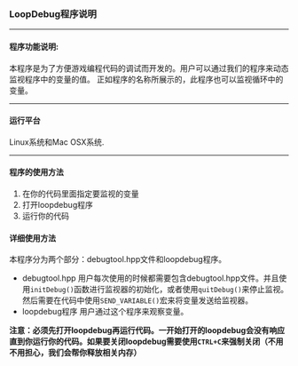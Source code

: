 ### LoopDebug程序说明
***
#### 程序功能说明:
本程序是为了方便游戏编程代码的调试而开发的。用户可以通过我们的程序来动态监视程序中的变量的值。
正如程序的名称所展示的，此程序也可以监视循环中的变量。
***
#### 运行平台
Linux系统和Mac OSX系统.
***
#### 程序的使用方法
1. 在你的代码里面指定要监视的变量
2. 打开loopdebug程序
3. 运行你的代码
#### 详细使用方法
本程序分为两个部分：debugtool.hpp文件和loopdebug程序。
* debugtool.hpp
    用户每次使用的时候都需要包含debugtool.hpp文件。并且使用`initDebug()`函数进行监视器的初始化，或者使用`quitDebug()`来停止监视。然后需要在代码中使用`SEND_VARIABLE()`宏来将变量发送给监视器。
* loopdebug程序
    用户通过这个程序来观察变量。

**注意：必须先打开loopdebug再运行代码。一开始打开的loopdebug会没有响应直到你运行你的代码。如果要关闭loopdebug需要使用`CTRL+C`来强制关闭（不用不用担心，我们会帮你释放相关内存）**